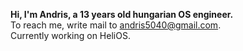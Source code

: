 **Hi, I'm Andris, a 13 years old hungarian OS engineer.**  
To reach me, write mail to andris5040@gmail.com.  
Currently working on HeliOS.  
